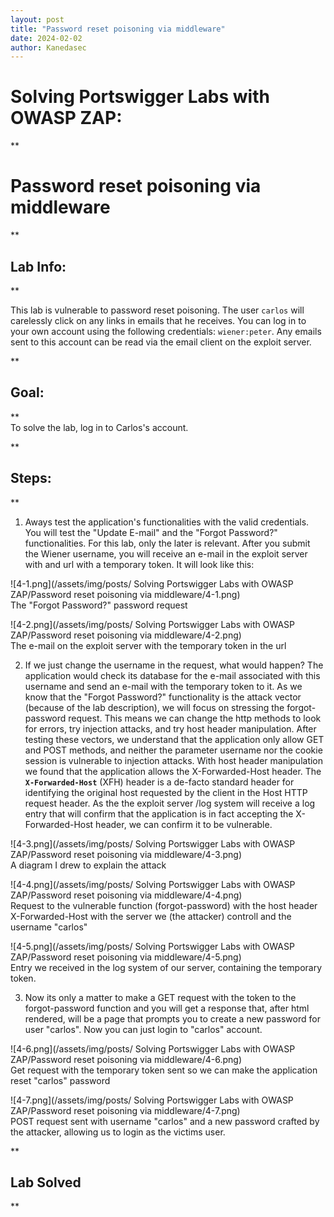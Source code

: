 ```yaml
---
layout: post
title: "Password reset poisoning via middleware"
date: 2024-02-02
author: Kanedasec
---
```


Solving Portswigger Labs with OWASP ZAP:
========================================

**

  

Password reset poisoning via middleware
=======================================

  
  
  
**

Lab Info:
---------

**

  
This lab is vulnerable to password reset poisoning. The user `carlos` will carelessly click on any links in emails that he receives. You can log in to your own account using the following credentials: `wiener:peter`. Any emails sent to this account can be read via the email client on the exploit server.  
  
**

Goal:
-----

**  
To solve the lab, log in to Carlos's account.  
  
**

Steps:
------

**  
1) Aways test the application's functionalities with the valid credentials. You will test the "Update E-mail" and the "Forgot Password?" functionalities. For this lab, only the later is relevant. After you submit the Wiener username, you will receive an e-mail in the exploit server with and url with a temporary token. It will look like this:  
  
  
![4-1.png](/assets/img/posts/ Solving Portswigger Labs with OWASP ZAP/Password reset poisoning via middleware/4-1.png)  
The "Forgot Password?" password request  
  
![4-2.png](/assets/img/posts/ Solving Portswigger Labs with OWASP ZAP/Password reset poisoning via middleware/4-2.png)  
The e-mail on the exploit server with the temporary token in the url  
  
2) If we just change the username in the request, what would happen? The application would check its database for the e-mail associated with this username and send an e-mail with the temporary token to it. As we know that the "Forgot Password?" functionality is the attack vector (because of the lab description), we will focus on stressing the forgot-password request. This means we can change the http methods to look for errors, try injection attacks, and try host header manipulation. After testing these vectors, we understand that the application only allow GET and POST methods, and neither the parameter username nor the cookie session is vulnerable to injection attacks. With host header manipulation we found that the application allows the X-Forwarded-Host header. The **`X-Forwarded-Host`** (XFH) header is a de-facto standard header for identifying the original host requested by the client in the Host HTTP request header. As the the exploit server /log system will receive a log entry that will confirm that the application is in fact accepting the X-Forwarded-Host header, we can confirm it to be vulnerable.  
  
![4-3.png](/assets/img/posts/ Solving Portswigger Labs with OWASP ZAP/Password reset poisoning via middleware/4-3.png)  
A diagram I drew to explain the attack  
  
  
![4-4.png](/assets/img/posts/ Solving Portswigger Labs with OWASP ZAP/Password reset poisoning via middleware/4-4.png)  
Request to the vulnerable function (forgot-password) with the host header X-Forwarded-Host with the server we (the attacker) controll and the username "carlos"  
  
![4-5.png](/assets/img/posts/ Solving Portswigger Labs with OWASP ZAP/Password reset poisoning via middleware/4-5.png)  
Entry we received in the log system of our server, containing the temporary token.  
  
3) Now its only a matter to make a GET request with the token to the forgot-password function and you will get a response that, after html rendered, will be a page that prompts you to create a new password for user "carlos". Now you can just login to "carlos" account.  
  
![4-6.png](/assets/img/posts/ Solving Portswigger Labs with OWASP ZAP/Password reset poisoning via middleware/4-6.png)  
Get request with the temporary token sent so we can make the application reset "carlos" password  
  
  
![4-7.png](/assets/img/posts/ Solving Portswigger Labs with OWASP ZAP/Password reset poisoning via middleware/4-7.png)  
POST request sent with username "carlos" and a new password crafted by the attacker, allowing us to login as the victims user.  
  
**

Lab Solved
----------

**
